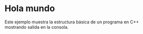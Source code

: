 # Hola mundo

Este ejemplo muestra la estructura básica de un programa en C++ mostrando salida en la consola.
